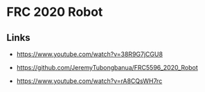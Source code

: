 # FRC 2020 Robot

## Links

- <https://www.youtube.com/watch?v=38R9G7jCGU8>

- <https://github.com/JeremyTubongbanua/FRC5596_2020_Robot>

- <https://www.youtube.com/watch?v=rA8CQsWH7rc>
